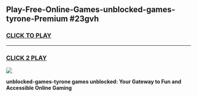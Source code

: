 
## Play-Free-Online-Games-unblocked-games-tyrone-Premium #23gvh
<h3>
<a href="https://premium.freeplayer.one?title=unblocked-games-tyrone&ref=8M">CLICK TO PLAY</a></h3>
<hr>

<h3>
<a href="https://premium.freeplayer.one?title=unblocked-games-tyrone&ref=8M">CLICK 2 PLAY</a>
  
</h3>

<a href="https://premium.freeplayer.one?title=unblocked-games-tyrone&ref=8M"><img src="https://clearcache.store/games.png"></a>


**unblocked-games-tyrone games unblocked: Your Gateway to Fun and Accessible Online Gaming**
